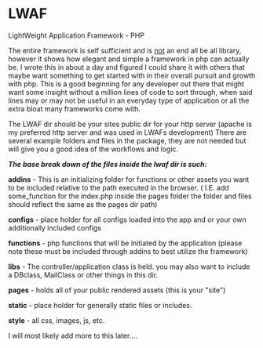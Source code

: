 LWAF
====

LightWeight Application Framework - PHP


The entire framework is self sufficient and is <u>not</u> an end all be all library, however it shows how elegant and simple a framework in php can actually be. I wrote this in about a day and figured I could share it with others that maybe want something to get started with in their overall pursuit and growth with php. This is a good beginning for any developer out there that might want some insight without a million lines of code to sort through, when said lines may or may not be useful in an everyday type of application or all the extra bloat many frameworks come with.

The LWAF dir should be your sites public dir for your http server (apache is my preferred http server and was used in LWAFs development)
There are several example folders and files in the package, they are not needed but will give you a good idea of the workflows and logic.




<b><i>The base break down of the files inside the lwaf dir is such:</i></b>


<b>addins</b> 	    - This is an initializing folder for functions or other assets you want to be included relative to the path executed in the browser. ( I.E. add some_function for the index.php inside the pages folder the folder and files should reflect the same as the pages dir path)

<b>configs</b> 	- place holder for all configs loaded into the app and or your own additionally included configs

<b>functions</b> 	- php functions that will be initiated by the application (please note these must be included through addins  to best utilize the framework)

<b>libs</b> 		- The controller/application class is held. you may also want to include a DBclass, MailClass or other things in this dir.

<b>pages</b>       - holds all of your public rendered assets (this is your "site")

<b>static</b> 		- place holder for generally static files or includes.

<b>style</b>	 	- all css, images, js, etc.




I will most likely add more to this later....
